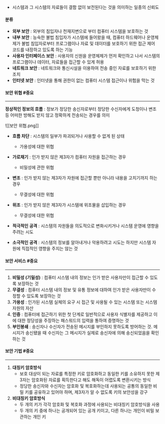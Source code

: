 - 시스템과 그 시스템의 자료들이 결함 없이 보전된다는 것을 의미하는 일종의 신뢰도

#### 분류
- **외부 보안** : 외부의 침입자나 천재지변으로 부터 컴퓨터 시스템을 보호하는 것
- **내부 보안** : 능숙한 불법 침입자가 시스템에 들어왔을 때, 컴퓨터 하드웨어나 운영체제가 불법 침입자로부터 프로그램이나 자료 및 데이터를 보호하기 위한 접근 제어 코드를 내장하고 있도록 하는 기능
- **사용자 인터페이스 보안** : 사용자의 신원을 운영체제가 먼저 확인하고 나서 시스템의 프로그램이나 데이터, 자료들을 접근할 수 있게 허용
- **네트워크 보안** : 네트워크와 통신시설을 이용하여 전송 중인 자료를 보호하기 위한 조치
- **인터넷 보안** : 인터넷을 통해 권한이 없는 컴퓨터 시스템 접근이나 위험을 막는 것

#### 보안 위협 #중요 
---
**정상적인 정보의 흐름** : 정보가 정당한 송신자로부터 정당한 수신자에게 도청이나 변조 등 어떠한 방해도 받지 않고 정확하게 전송되는 경우를 의미

![[보안 위협.png]]

- **흐름 차단** : 시스템의 일부가 파괴되거나 사용할 수 없게 된 상태
	- 가용성에 대한 위협
- **가로채기** : 인가 받지 않은 제3자가 컴퓨터 자원을 접근하는 경우
	- 비밀성에 관한 위협
- **변조** : 인가 받지 않는 제3자가 자원에 접근할 뿐만 아니라 내용을 고치기까지 하는 경우
	- 무결성에 대한 위협
- **위조** : 인가 받지 않은 제3자가 시스템에 위조물을 삽입하는 경우
	- 무결성에 대한 위협

- **적극적인 공격** : 시스템의 자원들을 의도적으로 변화시키거나 시스템 운영에 영향을 주려는 시도
- **소극적인 공격** : 시스템의 정보를 알아내거나 악용하려고 시도는 하지만 시스템 자원에 직접적인 영향을 주지는 않는 것

#### 보안 서비스 #중요 
---
1. **비밀성 (기밀성)** : 컴퓨터 시스템 내의 정보는 인가 받은 사용자만이 접근할 수 있도록 보장하는 것
2. **무결성** : 컴퓨터 시스템 내의 정보 및 유통 정보에 대하여 인가 받은 사용자만이 수정할 수 있도록 보장하는 것
3. **가용성** : 인가된 시스템 실체의 요구 시 접근 및 사용될 수 있는 시스템 또는 시스템 자원의 자산
4. **인증** : 컴퓨터에 접근하기 위한 첫 단계로 일반적으로 사용자 식별자를 제공하고 이에 대한 정당성을 주장하는 패스워드의 입력을 통하여 증명하는 것
5. **부인봉쇄** : 송신자나 수신자가 전송된 메시지를 부인하지 못하도록 방어하는 것. 메시지가 송신됐을 때 수신자는 그 메시지가 실제로 송신자에 의해 송신되었음을 확인하는 것

#### 보안 기법 #중요 
---
1. **대칭키 암호방식**
	- 보호 대상이 되는 자료를 특정한 키로 암호화하고 동일한 키를 소유하지 못한 제3자는 암호화된 자료를 획득한다고 해도 해독이 어렵도록 변환시키는 방식
	- 정당한 송신자와 수신자는 암호화 및 복호화하는데 사용되는 공통의 동일한 비밀 키를 공유하고 있어야 하며, 제3자가 알 수 없도록 키의 보안성을 강구
2. **비대칭키 암호방식**
	- 두 개의 키가 각각 암호화 및 복호화 과정에 사용되는 비대칭키 암호방식을 사용
	- 두 개의 키 중에 하나는 공개되어 있는 공개 키이고, 다른 하나는 개인이 비밀 보관하는 개인 키